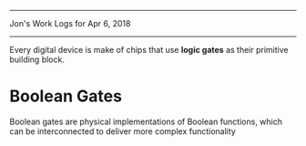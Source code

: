 *****************************************************************

Jon's Work Logs for Apr 6, 2018

*****************************************************************

Every digital device is make of chips that use **logic gates** as their primitive building block.

# Boolean Gates

Boolean gates are physical implementations of Boolean functions, which can be interconnected to deliver more complex functionality
